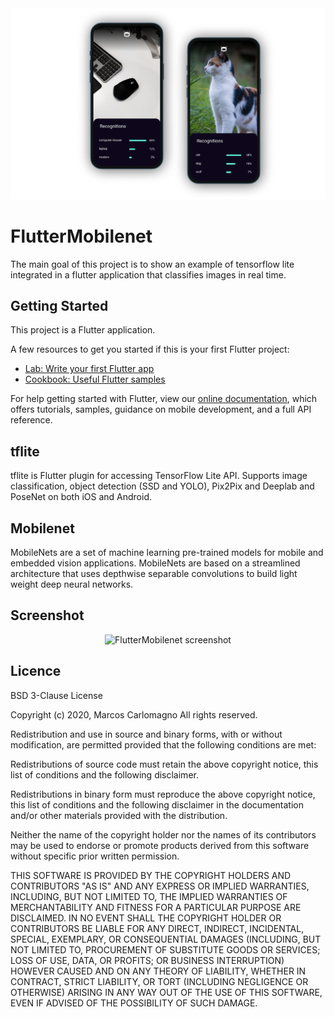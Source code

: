 <div align="center">
<img src="https://raw.githubusercontent.com/MCarlomagno/FlutterMobilenet/master/assets/flutterMobilenet.png" alt="flutter mobilenet banner"/>
</div>

# FlutterMobilenet
The main goal of this project is to show an example of tensorflow lite integrated in a flutter application that classifies images in real time.

## Getting Started

This project is a Flutter application.

A few resources to get you started if this is your first Flutter project:

- [Lab: Write your first Flutter app](https://flutter.dev/docs/get-started/codelab)
- [Cookbook: Useful Flutter samples](https://flutter.dev/docs/cookbook)

For help getting started with Flutter, view our
[online documentation](https://flutter.dev/docs), which offers tutorials,
samples, guidance on mobile development, and a full API reference.

## tflite
tflite is Flutter plugin for accessing TensorFlow Lite API. Supports image classification, object detection (SSD and YOLO), Pix2Pix and Deeplab and PoseNet on both iOS and Android.

## Mobilenet
MobileNets are a set of machine learning pre-trained models for mobile and embedded vision applications. MobileNets
are based on a streamlined architecture that uses depthwise separable convolutions to build light weight deep
neural networks.

## Screenshot
<div align="center">
<img src="https://raw.githubusercontent.com/MCarlomagno/assets/master/FlutterMobilenet.gif" alt="FlutterMobilenet screenshot" width="300"/>
</div>

## Licence
BSD 3-Clause License

Copyright (c) 2020, Marcos Carlomagno All rights reserved.

Redistribution and use in source and binary forms, with or without modification, are permitted provided that the following conditions are met:

Redistributions of source code must retain the above copyright notice, this list of conditions and the following disclaimer.

Redistributions in binary form must reproduce the above copyright notice, this list of conditions and the following disclaimer in the documentation and/or other materials provided with the distribution.

Neither the name of the copyright holder nor the names of its contributors may be used to endorse or promote products derived from this software without specific prior written permission.

THIS SOFTWARE IS PROVIDED BY THE COPYRIGHT HOLDERS AND CONTRIBUTORS "AS IS" AND ANY EXPRESS OR IMPLIED WARRANTIES, INCLUDING, BUT NOT LIMITED TO, THE IMPLIED WARRANTIES OF MERCHANTABILITY AND FITNESS FOR A PARTICULAR PURPOSE ARE DISCLAIMED. IN NO EVENT SHALL THE COPYRIGHT HOLDER OR CONTRIBUTORS BE LIABLE FOR ANY DIRECT, INDIRECT, INCIDENTAL, SPECIAL, EXEMPLARY, OR CONSEQUENTIAL DAMAGES (INCLUDING, BUT NOT LIMITED TO, PROCUREMENT OF SUBSTITUTE GOODS OR SERVICES; LOSS OF USE, DATA, OR PROFITS; OR BUSINESS INTERRUPTION) HOWEVER CAUSED AND ON ANY THEORY OF LIABILITY, WHETHER IN CONTRACT, STRICT LIABILITY, OR TORT (INCLUDING NEGLIGENCE OR OTHERWISE) ARISING IN ANY WAY OUT OF THE USE OF THIS SOFTWARE, EVEN IF ADVISED OF THE POSSIBILITY OF SUCH DAMAGE.
